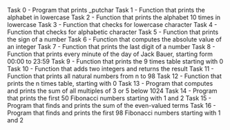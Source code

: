 Task 0 - Program that prints _putchar
Task 1 - Function that prints the alphabet in lowercase
Task 2 - Function that prints the alphabet 10 times in lowercase
Task 3 - Function that checks for lowercase character
Task 4 - Function that checks for alphabetic character
Task 5 - Function that prints the sign of a number
Task 6 - Function that computes the absolute value of an integer
Task 7 - Function that prints the last digit of a number
Task 8 - Function that prints every minute of the day of Jack Bauer, starting form 00:00 to 23:59
Task 9 - Function that prints the 9 times table starting with 0
Task 10 - Function that adds two integers and returns the result
Task 11 - Function that prints all natural numbers from n to 98
Task 12 - Function that prints the n times table, starting with 0
Task 13 - Program that computes and prints the sum of all multiples of 3 or 5 below 1024
Task 14 - Program that prints the first 50 Fibonacci numbers starting with 1 and 2
Task 15 - Program that finds and prints the sum of the even-valued terms
Task 16 - Program that finds and prints the first 98 Fibonacci numbers starting with 1 and 2 
